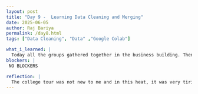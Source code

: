 ```yaml
---
layout: post
title: "Day 9 -  Learning Data Cleaning and Merging"
date: 2025-06-05
author: Raj Bariya
permalink: /day8.html
tags: ["Data Cleaning", "Data" ,"Google Colab"]

what_i_learned: |
  Today all the groups gathered together in the business building. Then we had a college tour. I study here at Morgan. So I know the college but still felt nice going around the college. We started preparing for the presentation we have tomorrow. Later Abiola checked our python to determine our skills. We did some basic data loading, checking data types and checking if there is any empty data. We also had a brief meeting with Dr. Kofi to showcase what we did so far. 
blockers: |
 NO BLOCKERS

reflection: |
  The college tour was not new to me and in this heat, it was very tiring. Then, for me, divinding the tasks for presentation may help us improve our teamwork. Then we did some basic data loading features. I had learned it before but revising it was fruitful. Having a small brief presentation with Dr. Kofi was insightful. He cross-questioned us about some terms from our review and we got to know some for information.
---
```

